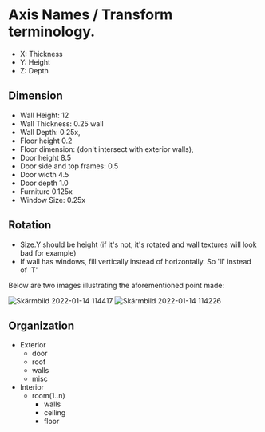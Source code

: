 # Axis Names / Transform terminology.

- X: Thickness
- Y: Height
- Z: Depth

## Dimension
- Wall Height: 12
- Wall Thickness: 0.25 wall
- Wall Depth: 0.25x,
- Floor height 0.2
- Floor dimension: (don't intersect with exterior walls),
- Door height 8.5
- Door side and top frames: 0.5
- Door width 4.5
- Door depth 1.0
- Furniture 0.125x
- Window Size: 0.25x

## Rotation
- Size.Y should be height (if it's not, it's rotated and wall textures will look bad for example)
- If wall has windows, fill vertically instead of horizontally. So 'll' instead of 'T'

Below are two images illustrating the aforementioned point made:

![Skärmbild 2022-01-14 114417](https://user-images.githubusercontent.com/68000848/149503097-dc11a090-98d0-4cc4-a89b-4eba77412277.png)
![Skärmbild 2022-01-14 114226](https://user-images.githubusercontent.com/68000848/149503104-c8ceaee2-0846-4710-b714-577f9494bcc2.png)


## Organization
- Exterior
    - door
    - roof
    - walls
    - misc
- Interior
    - room(1..n)
        - walls
        - ceiling 
        - floor


